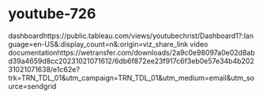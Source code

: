 # youtube-726
dashboardhttps://public.tableau.com/views/youtubechrist/Dashboard1?:language=en-US&:display_count=n&:origin=viz_share_link
video documentationhttps://wetransfer.com/downloads/2a9c0e98097a0e02d8abd39a4659d8cc20231021071612/6db6f872ee23f917c6f3eb0e57e34b4b20231021071638/e1c62e?trk=TRN_TDL_01&utm_campaign=TRN_TDL_01&utm_medium=email&utm_source=sendgrid

